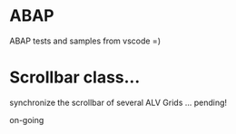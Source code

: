 # ABAP 
ABAP tests and samples from vscode =)

# Scrollbar class... 
synchronize the scrollbar of several ALV Grids ... pending! 

on-going
